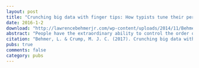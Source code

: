```yaml
---
layout: post
title: "Crunching big data with finger tips: How typists tune their performance towards the statistics of natural language"
date: 2016-1-2
download: "http://lawrencebehmerjr.com/wp-content/uploads/2014/11/BehmerCrump2014.pdf"
abstract: "People have the extraordinary ability to control the order of their actions. How people do the sequencing, and become skilled at sequencing with practice, is a long-standing problem (Lashley, 1951). Big data techniques can shed new light on these questions. We used the online crowd- sourcing service, Amazon Mechanical Turk, to measure typing performance from hundreds of typists who naturally varied in skill level. The large data set allowed us to test competing predictions about the acquisition of serial-ordering ability that we derived from computational models of learning and memory. These models suggest that the time to execute actions in sequences will correlate with the statistical structure of actions in the sequence, and that the pattern of correlation changes in particular ways with practice. We used a second big data technique, n-gram analysis of large corpuses of English text, to estimate the statistical structure of letter sequences that our typists performed. We show the timing of keystrokes correlates with sequential structure (letter, bigram, and trigram frequencies) in English texts, and examine how this sensitivity changes as a function of expertise. The findings hold new insights for theories of serial-ordering processes, and how serial-ordering abilities emerge with practice."
citation: "Behmer, L. & Crump, M. J. C. (2017). Crunching big data with finger tips: How typists tune their performance toward the statistics of natural language. Invited chapter for edited book. Ed. Michael Jones. Big Data in Cognitive Science, Taylor & Francis."
pubs: true
comments: false
category: pubs
---
```

